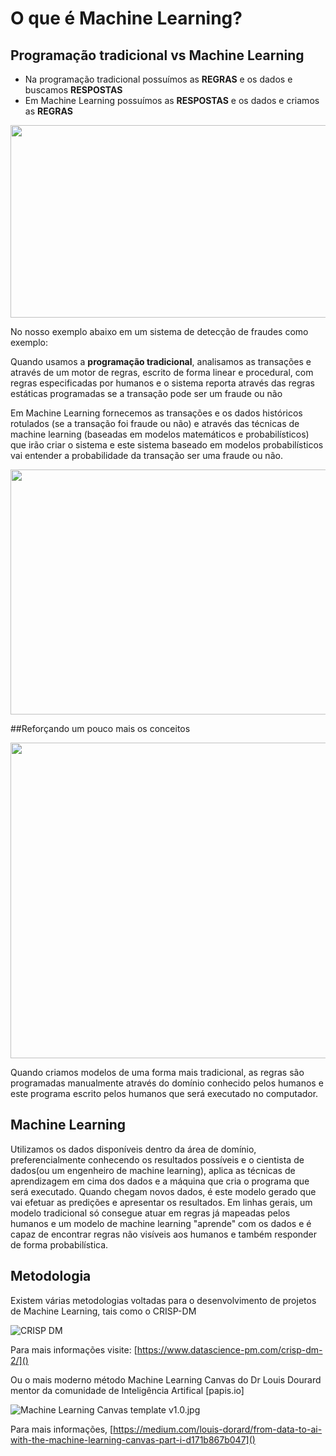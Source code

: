 # O que é Machine Learning?

## Programação tradicional vs Machine Learning


- Na programação tradicional possuímos as **REGRAS** e os dados e buscamos **RESPOSTAS**
- Em Machine Learning possuímos as **RESPOSTAS** e os dados e criamos as **REGRAS**


<B style="font-weight:normal"  id="docs-internal-guid-fcab3c3a-7fff-b0a1-8905-ca446357a71c"><IMG  width="572px;"  height="308px;"  src="https://lh6.googleusercontent.com/_z9H5e2a-a3zgWcVqcDiPy1PXYn7Uvuv5z2C_Qs0Sft6QtZFSf9z5T9iLrr5jlLNd-bRP-rNMeG-PkHo68PTy3AnrJtuxIlLHp_vLRJ4dwUffD9E_K-Id20rbHtxKhwUgW4b_eIPjXmaOIOPInUwjEXClwTLaxug_W0HTW9cLCbmyI65ALJW_9ldhJFa21JN=nw"/></B>


No nosso exemplo abaixo em um sistema de detecção de fraudes como exemplo:

Quando usamos a **programação tradicional**, analisamos as transações e através de um motor de regras, escrito de forma linear e procedural, com regras especificadas por humanos e o sistema reporta através das regras estáticas programadas se a transação pode ser um fraude ou não

Em Machine Learning fornecemos as transações e os dados históricos rotulados (se a transação foi fraude ou não) e através das técnicas de machine learning (baseadas em modelos matemáticos e probabilísticos) que irão criar o sistema e este sistema baseado em modelos probabilísticos vai entender a probabilidade da transação ser uma fraude ou não.



<B style="font-weight:normal"  id="docs-internal-guid-5133ecf9-7fff-22fb-6085-378f7a146520"><IMG  width="928px;"  height="392px;"  src="https://lh6.googleusercontent.com/FcqgxDHOynR5EYGEiOqZr149Ob3tY_muvIIPFnqh6T-0uXAXdbGyIEPwB7Zvi4IiJxYuJ7DSDgCaHudB2j6nvscT2QYBLVkxJNixoh70n5WdaoH661NqYj9KZ4InqwJarwztn-eqMeYlJbFHwmu_7nC1WLerTdKiJjHpt4-I86dRZ8p2WU1fEFw1DlqJORyi=nw"/></B>


##Reforçando um pouco mais os conceitos

<B style="font-weight:normal"  id="docs-internal-guid-d7d900b7-7fff-74d5-927e-8ea4e29700c5"><IMG  width="681px;"  height="505px;"  src="https://lh5.googleusercontent.com/2gR8NMNC7QVTh3F3Gp4yWYxppgdq6trKAxbqHF-j1YPzx3fwYjxxfnNqpx0dOWHtdvwJ28yUyEtduhVCsInGcStfND9mwEF9DAPM5e22rUsyZSFRrvBY57czv-3Y6rzWyeX41fpJfBB1sAyUOoWG5oK0HBhAq2q2HTf5lrxhXbnWgTrYKLE3wUryLFW8jmgQ=nw"/></B>

Quando criamos modelos de uma forma mais tradicional, as regras são programadas manualmente através do domínio conhecido pelos humanos e este programa escrito pelos humanos que será executado no computador.

## Machine Learning

Utilizamos os dados disponíveis dentro da área de domínio, preferencialmente conhecendo os resultados possíveis e o cientista de dados(ou um engenheiro de machine learning), aplica as técnicas de aprendizagem em cima dos dados e a máquina que cria o programa que será executado.
Quando chegam novos dados, é este modelo gerado que vai efetuar as predições e apresentar os resultados.
Em linhas gerais, um modelo tradicional só consegue atuar em regras já mapeadas pelos humanos e um modelo de machine learning "aprende" com os dados e é capaz de encontrar regras não visíveis aos humanos e também responder de forma probabilística.


## Metodologia

Existem várias metodologias voltadas para o desenvolvimento de projetos de Machine Learning, tais como o CRISP-DM

<IMG  src="https://www.datascience-pm.com/wp-content/uploads/2021/02/CRISP-DM.png"  alt="CRISP DM"/>

Para mais informações visite: [https://www.datascience-pm.com/crisp-dm-2/]()


Ou o mais moderno método Machine Learning Canvas do Dr Louis Dourard mentor da comunidade de Inteligência Artifical [papis.io]

<IMG  src="https://images.squarespace-cdn.com/content/v1/5206b718e4b0bdc26006bae2/1615220769462-N6F4SNC2EET6VZ9WIR3F/Machine+Learning+Canvas+template+v1.0.jpg?format=1500w"  alt="Machine Learning Canvas template v1.0.jpg"/>

Para mais informações, [https://medium.com/louis-dorard/from-data-to-ai-with-the-machine-learning-canvas-part-i-d171b867b047]() 








